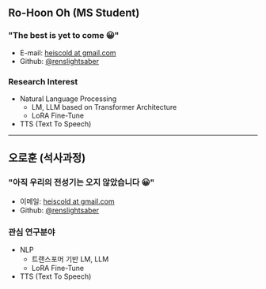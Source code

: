 ## Ro-Hoon Oh (MS Student)
### "The best is yet to come 😀"

- E-mail: [heiscold at gmail.com](mailto:heiscold_at_gmail.com)
- Github: [@renslightsaber](https://github.com/renslightsaber)


### Research Interest
- Natural Language Processing
  - LM, LLM based on Transformer Architecture
  - LoRA Fine-Tune
- TTS (Text To Speech)

---
## 오로훈 (석사과정)
### "아직 우리의 전성기는 오지 않았습니다 😀"

- 이메일: [heiscold at gmail.com](mailto:heiscold_at_gmail.com)
- Github: [@renslightsaber](https://github.com/renslightsaber)

### 관심 연구분야
- NLP
  - 트랜스포머 기반 LM, LLM
  - LoRA Fine-Tune
- TTS (Text To Speech)
